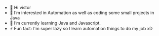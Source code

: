 - 👋 Hi vistor
- 👀 I’m interested in Automation as well as coding some small projects in Java
- 🌱 I’m currently learning Java and Javascript.
- ⚡ Fun fact: I'm super lazy so I learn automation things to do my job xD

<!---
GM-NeverWinter/GM-NeverWinter is a ✨ special ✨ repository because its `README.md` (this file) appears on your GitHub profile.
You can click the Preview link to take a look at your changes.
--->

